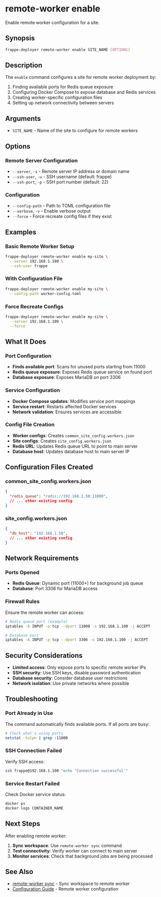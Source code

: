 # remote-worker enable

Enable remote worker configuration for a site.

## Synopsis

```bash
frappe-deployer remote-worker enable SITE_NAME [OPTIONS]
```

## Description

The `enable` command configures a site for remote worker deployment by:

1. Finding available ports for Redis queue exposure
2. Configuring Docker Compose to expose database and Redis services
3. Creating worker-specific configuration files
4. Setting up network connectivity between servers

## Arguments

- `SITE_NAME` - Name of the site to configure for remote workers

## Options

### Remote Server Configuration
- `--server`, `-s` - Remote server IP address or domain name
- `--ssh-user`, `-u` - SSH username (default: frappe)
- `--ssh-port`, `-p` - SSH port number (default: 22)

### Configuration
- `--config-path` - Path to TOML configuration file
- `--verbose`, `-v` - Enable verbose output
- `--force` - Force recreate config files if they exist

## Examples

### Basic Remote Worker Setup
```bash
frappe-deployer remote-worker enable my-site \
  --server 192.168.1.100 \
  --ssh-user frappe
```

### With Configuration File
```bash
frappe-deployer remote-worker enable my-site \
  --config-path worker-config.toml
```

### Force Recreate Configs
```bash
frappe-deployer remote-worker enable my-site \
  --server 192.168.1.100 \
  --force
```

## What It Does

### Port Configuration
- **Finds available port**: Scans for unused ports starting from 11000
- **Redis queue exposure**: Exposes Redis queue service on found port
- **Database exposure**: Exposes MariaDB on port 3306

### Service Configuration
- **Docker Compose updates**: Modifies service port mappings
- **Service restart**: Restarts affected Docker services
- **Network validation**: Ensures services are accessible

### Config File Creation
- **Worker configs**: Creates `common_site_config.workers.json`
- **Site configs**: Creates `site_config.workers.json`
- **Redis URL**: Updates Redis queue URL to point to main server
- **Database host**: Updates database host to main server IP

## Configuration Files Created

### common_site_config.workers.json
```json
{
  "redis_queue": "redis://192.168.1.50:11000",
  // ... other existing config
}
```

### site_config.workers.json
```json
{
  "db_host": "192.168.1.50",
  // ... other existing config
}
```

## Network Requirements

### Ports Opened
- **Redis Queue**: Dynamic port (11000+) for background job queue
- **Database**: Port 3306 for MariaDB access

### Firewall Rules
Ensure the remote worker can access:
```bash
# Redis queue port (example)
iptables -A INPUT -p tcp --dport 11000 -s 192.168.1.100 -j ACCEPT

# Database port
iptables -A INPUT -p tcp --dport 3306 -s 192.168.1.100 -j ACCEPT
```

## Security Considerations

- **Limited access**: Only expose ports to specific remote worker IPs
- **SSH security**: Use SSH keys, disable password authentication
- **Database security**: Consider database user restrictions
- **Network isolation**: Use private networks where possible

## Troubleshooting

### Port Already in Use
The command automatically finds available ports. If all ports are busy:
```bash
# Check what's using ports
netstat -tulpn | grep :11000
```

### SSH Connection Failed
Verify SSH access:
```bash
ssh frappe@192.168.1.100 "echo 'Connection successful'"
```

### Service Restart Failed
Check Docker service status:
```bash
docker ps
docker logs CONTAINER_NAME
```

## Next Steps

After enabling remote worker:

1. **Sync workspace**: Use `remote-worker sync` command
2. **Test connectivity**: Verify worker can connect to main server
3. **Monitor services**: Check that background jobs are being processed

## See Also

- [remote-worker sync](sync.md) - Sync workspace to remote worker
- [Configuration Guide](../../configuration.md) - Remote worker configuration
